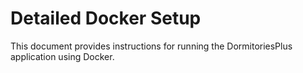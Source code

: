 # Detailed Docker Setup

This document provides instructions for running the DormitoriesPlus application using Docker.
